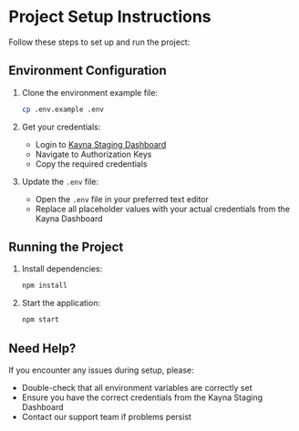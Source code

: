 # Project Setup Instructions

Follow these steps to set up and run the project:

## Environment Configuration

1. Clone the environment example file:

   ```bash
   cp .env.example .env
   ```

2. Get your credentials:

   - Login to [Kayna Staging Dashboard](https://dashboard-staging.kayna.io/)
   - Navigate to Authorization Keys
   - Copy the required credentials

3. Update the `.env` file:
   - Open the `.env` file in your preferred text editor
   - Replace all placeholder values with your actual credentials from the Kayna Dashboard

## Running the Project

1. Install dependencies:

   ```bash
   npm install
   ```

2. Start the application:
   ```bash
   npm start
   ```

## Need Help?

If you encounter any issues during setup, please:

- Double-check that all environment variables are correctly set
- Ensure you have the correct credentials from the Kayna Staging Dashboard
- Contact our support team if problems persist
